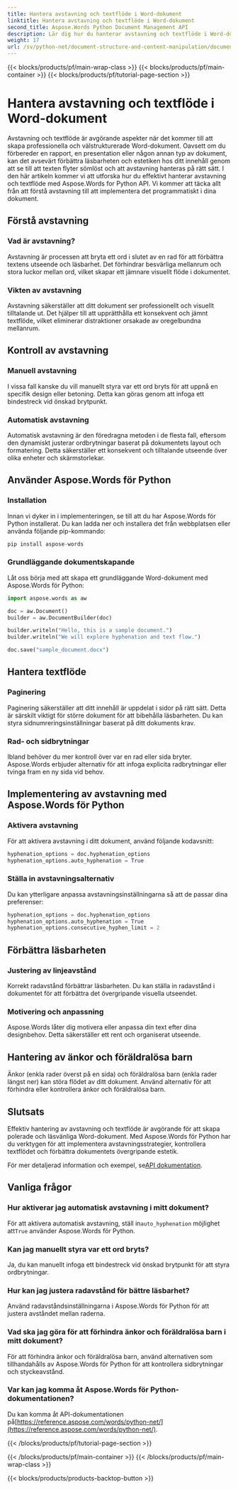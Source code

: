 ```yaml
---
title: Hantera avstavning och textflöde i Word-dokument
linktitle: Hantera avstavning och textflöde i Word-dokument
second_title: Aspose.Words Python Document Management API
description: Lär dig hur du hanterar avstavning och textflöde i Word-dokument med Aspose.Words för Python. Skapa polerade, läsvänliga dokument med steg-för-steg-exempel och källkod.
weight: 17
url: /sv/python-net/document-structure-and-content-manipulation/document-hyphenation/
---
```


{{< blocks/products/pf/main-wrap-class >}}
{{< blocks/products/pf/main-container >}}
{{< blocks/products/pf/tutorial-page-section >}}

# Hantera avstavning och textflöde i Word-dokument

Avstavning och textflöde är avgörande aspekter när det kommer till att skapa professionella och välstrukturerade Word-dokument. Oavsett om du förbereder en rapport, en presentation eller någon annan typ av dokument, kan det avsevärt förbättra läsbarheten och estetiken hos ditt innehåll genom att se till att texten flyter sömlöst och att avstavning hanteras på rätt sätt. I den här artikeln kommer vi att utforska hur du effektivt hanterar avstavning och textflöde med Aspose.Words for Python API. Vi kommer att täcka allt från att förstå avstavning till att implementera det programmatiskt i dina dokument.

## Förstå avstavning

### Vad är avstavning?

Avstavning är processen att bryta ett ord i slutet av en rad för att förbättra textens utseende och läsbarhet. Det förhindrar besvärliga mellanrum och stora luckor mellan ord, vilket skapar ett jämnare visuellt flöde i dokumentet.

### Vikten av avstavning

Avstavning säkerställer att ditt dokument ser professionellt och visuellt tilltalande ut. Det hjälper till att upprätthålla ett konsekvent och jämnt textflöde, vilket eliminerar distraktioner orsakade av oregelbundna mellanrum.

## Kontroll av avstavning

### Manuell avstavning

I vissa fall kanske du vill manuellt styra var ett ord bryts för att uppnå en specifik design eller betoning. Detta kan göras genom att infoga ett bindestreck vid önskad brytpunkt.

### Automatisk avstavning

Automatisk avstavning är den föredragna metoden i de flesta fall, eftersom den dynamiskt justerar ordbrytningar baserat på dokumentets layout och formatering. Detta säkerställer ett konsekvent och tilltalande utseende över olika enheter och skärmstorlekar.

## Använder Aspose.Words för Python

### Installation

Innan vi dyker in i implementeringen, se till att du har Aspose.Words för Python installerat. Du kan ladda ner och installera det från webbplatsen eller använda följande pip-kommando:

```python
pip install aspose-words
```

### Grundläggande dokumentskapande

Låt oss börja med att skapa ett grundläggande Word-dokument med Aspose.Words för Python:

```python
import aspose.words as aw

doc = aw.Document()
builder = aw.DocumentBuilder(doc)

builder.writeln("Hello, this is a sample document.")
builder.writeln("We will explore hyphenation and text flow.")

doc.save("sample_document.docx")
```

## Hantera textflöde

### Paginering

Paginering säkerställer att ditt innehåll är uppdelat i sidor på rätt sätt. Detta är särskilt viktigt för större dokument för att bibehålla läsbarheten. Du kan styra sidnumreringsinställningar baserat på ditt dokuments krav.

### Rad- och sidbrytningar

Ibland behöver du mer kontroll över var en rad eller sida bryter. Aspose.Words erbjuder alternativ för att infoga explicita radbrytningar eller tvinga fram en ny sida vid behov.

## Implementering av avstavning med Aspose.Words för Python

### Aktivera avstavning

För att aktivera avstavning i ditt dokument, använd följande kodavsnitt:

```python
hyphenation_options = doc.hyphenation_options
hyphenation_options.auto_hyphenation = True
```

### Ställa in avstavningsalternativ

Du kan ytterligare anpassa avstavningsinställningarna så att de passar dina preferenser:

```python
hyphenation_options = doc.hyphenation_options
hyphenation_options.auto_hyphenation = True
hyphenation_options.consecutive_hyphen_limit = 2
```

## Förbättra läsbarheten

### Justering av linjeavstånd

Korrekt radavstånd förbättrar läsbarheten. Du kan ställa in radavstånd i dokumentet för att förbättra det övergripande visuella utseendet.

### Motivering och anpassning

Aspose.Words låter dig motivera eller anpassa din text efter dina designbehov. Detta säkerställer ett rent och organiserat utseende.

## Hantering av änkor och föräldralösa barn

Änkor (enkla rader överst på en sida) och föräldralösa barn (enkla rader längst ner) kan störa flödet av ditt dokument. Använd alternativ för att förhindra eller kontrollera änkor och föräldralösa barn.

## Slutsats

Effektiv hantering av avstavning och textflöde är avgörande för att skapa polerade och läsvänliga Word-dokument. Med Aspose.Words för Python har du verktygen för att implementera avstavningsstrategier, kontrollera textflödet och förbättra dokumentets övergripande estetik.

 För mer detaljerad information och exempel, se[API dokumentation](https://reference.aspose.com/words/python-net/).

## Vanliga frågor

### Hur aktiverar jag automatisk avstavning i mitt dokument?

 För att aktivera automatisk avstavning, ställ in`auto_hyphenation` möjlighet att`True` använder Aspose.Words för Python.

### Kan jag manuellt styra var ett ord bryts?

Ja, du kan manuellt infoga ett bindestreck vid önskad brytpunkt för att styra ordbrytningar.

### Hur kan jag justera radavstånd för bättre läsbarhet?

Använd radavståndsinställningarna i Aspose.Words för Python för att justera avståndet mellan raderna.

### Vad ska jag göra för att förhindra änkor och föräldralösa barn i mitt dokument?

För att förhindra änkor och föräldralösa barn, använd alternativen som tillhandahålls av Aspose.Words för Python för att kontrollera sidbrytningar och styckeavstånd.

### Var kan jag komma åt Aspose.Words för Python-dokumentationen?

 Du kan komma åt API-dokumentationen på[https://reference.aspose.com/words/python-net/](https://reference.aspose.com/words/python-net/).

{{< /blocks/products/pf/tutorial-page-section >}}

{{< /blocks/products/pf/main-container >}}
{{< /blocks/products/pf/main-wrap-class >}}

{{< blocks/products/products-backtop-button >}}
